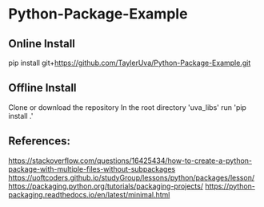 # Python-Package-Example

## Online Install
pip install git+https://github.com/TaylerUva/Python-Package-Example.git

## Offline Install

Clone or download the repository
In the root directory 'uva_libs' run 'pip install .'



## References:
https://stackoverflow.com/questions/16425434/how-to-create-a-python-package-with-multiple-files-without-subpackages
https://uoftcoders.github.io/studyGroup/lessons/python/packages/lesson/
https://packaging.python.org/tutorials/packaging-projects/
https://python-packaging.readthedocs.io/en/latest/minimal.html
